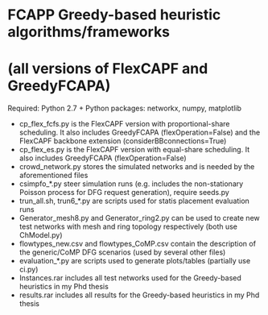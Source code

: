 # FCAPP Greedy-based heuristic algorithms/frameworks
# (all versions of FlexCAPF and GreedyFCAPA) 

Required: Python 2.7 + Python packages: networkx, numpy, matplotlib

- cp_flex_fcfs.py is the FlexCAPF version with proportional-share scheduling. It also includes GreedyFCAPA (flexOperation=False) and the FlexCAPF backbone extension (considerBBconnections=True)
- cp_flex_es.py is the FlexCAPF version with equal-share scheduling. It also includes GreedyFCAPA (flexOperation=False)
- crowd_network.py stores the simulated networks and is needed by the aforementioned files
- csimpfo_*.py steer simulation runs (e.g. includes the non-stationary Poisson process for DFG request generation), require seeds.py
- trun_all.sh, trun6_*.py are scripts used for statis placement evaluation runs
- Generator_mesh8.py and Generator_ring2.py can be used to create new test networks with mesh and ring topology respectively (both use ChModel.py)
- flowtypes_new.csv and flowtypes_CoMP.csv contain the description of the generic/CoMP DFG scenarios (used by several other files)
- evaluation_*.py are scripts used to generate plots/tables (partially use ci.py)
- Instances.rar includes all test networks used for the Greedy-based heuristics in my Phd thesis
- results.rar includes all results for the Greedy-based heuristics in my Phd thesis